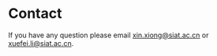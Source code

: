 Contact
=======

If you have any question please email xin.xiong@siat.ac.cn or xuefei.li@siat.ac.cn.

